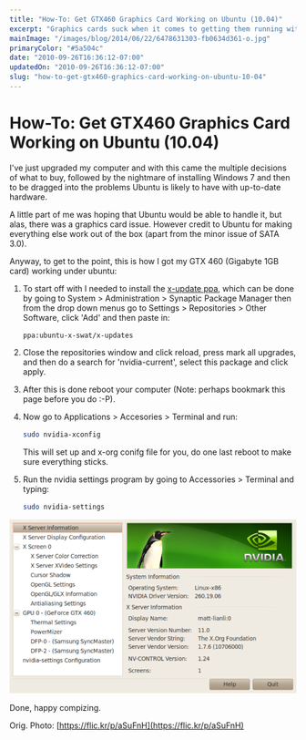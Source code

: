 ```yaml
---
title: "How-To: Get GTX460 Graphics Card Working on Ubuntu (10.04)"
excerpt: "Graphics cards suck when it comes to getting them running with Ubuntu, so here's some info on setting up a GTX460 card."
mainImage: "/images/blog/2014/06/22/6478631303-fb0634d361-o.jpg"
primaryColor: "#5a504c"
date: "2010-09-26T16:36:12-07:00"
updatedOn: "2010-09-26T16:36:12-07:00"
slug: "how-to-get-gtx460-graphics-card-working-on-ubuntu-10-04"
---
```


# How-To: Get GTX460 Graphics Card Working on Ubuntu (10.04)

I've just upgraded my computer and with this came the multiple decisions of what to buy, followed by the nightmare of installing Windows 7 and then to be dragged into the problems Ubuntu is likely to have with up-to-date hardware.

A little part of me was hoping that Ubuntu would be able to handle it, but alas, there was a graphics card issue. However credit to Ubuntu for making everything else work out of the box (apart from the minor issue of SATA 3.0).

Anyway, to get to the point, this is how I got my GTX 460 (Gigabyte 1GB card) working under ubuntu:

1.  To start off with I needed to install the [x-update ppa](https://launchpad.net/~ubuntu-x-swat/+archive/x-updates), which can be done by going to System > Administration > Synaptic Package Manager then from the drop down menus go to Settings > Repositories > Other Software, click 'Add' and then paste in:

    ```
    ppa:ubuntu-x-swat/x-updates
    ```

2.  Close the repositories window and click reload, press mark all upgrades, and then do a search for 'nvidia-current', select this package and click apply.
3.  After this is done reboot your computer (Note: perhaps bookmark this page before you do :-P).
4.  Now go to Applications > Accesories > Terminal and run:

    ```bash
    sudo nvidia-xconfig
    ```

    This will set up and x-org conifg file for you, do one last reboot to make sure everything sticks.

5.  Run the nvidia settings program by going to Accessories > Terminal and typing:

    ```bash
    sudo nvidia-settings
    ```

![Screenshot of the NVIDIA X Server Settings Panel for Linux](/images/blog/2010/09/Screenshot-NVIDIA-X-Server-Settings.png "300")

Done, happy compizing.

Orig. Photo: [https://flic.kr/p/aSuFnH](https://flic.kr/p/aSuFnH)